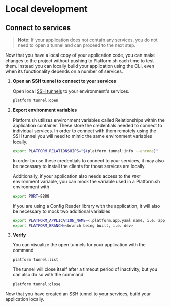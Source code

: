 # Local development

## Connect to services

> **Note:** If your application does not contain any services, you do not need to open a tunnel and can proceed to the next step.

Now that you have a local copy of your application code, you can make changes to the project without pushing to Platform.sh each time to test them. Instead you can locally build your application using the CLI, even when its functionality depends on a number of services.

<asciinema-player src="/videos/asciinema/tunnel-open.cast" preload=1></asciinema-player>

1. **Open an SSH tunnel to connect to your services**

    Open local [SSH tunnels](/development/local/tethered.md#ssh-tunneling) to your environment's services.

    ```bash
    platform tunnel:open
    ```

2. **Export environment variables**

    Platform.sh utilizes environment variables called Relationships within the application container. These store the credentials needed to connect to individual services. In order to connect with them remotely using the SSH tunnel you will need to mimic the same environment variables locally.

    ```bash
    export PLATFORM_RELATIONSHIPS="$(platform tunnel:info --encode)"
    ```
    In order to use these credentials to connect to your services, it may also be necessary to install the clients for those services are locally.

    Additionally, if your application also needs access to the `PORT` environment variable, you can mock the variable used in a Platform.sh environment with

    ```bash
    export PORT=8888
    ```

    If you are using a Config Reader library with the application, it will also be necessary to mock two additional variables

    ```bash
    export PLATFORM_APPLICATION_NAME=<.platform.app.yaml name, i.e. app>
    export PLATFORM_BRANCH=<branch being built, i.e. dev>
    ```

3. **Verify**

    You can visualize the open tunnels for your application with the command

    ```bash
    platform tunnel:list
    ```

    The tunnel will close itself after a timeout period of inactivity, but you can also do so with the command

    ```bash
    platform tunnel:close
    ```

Now that you have created an SSH tunnel to your services, build your application locally.

<div id = "buttons"></div>

<script>
$(document).ready(function(){
  var navNextText = "I have opened an SSH tunnel into my services";
  var navButtons = {type: "navigation", prev: getPathObj("prev"), next: getPathObj("next", navNextText), div: "buttons"};
  makeButton(navButtons);
});
</script>
